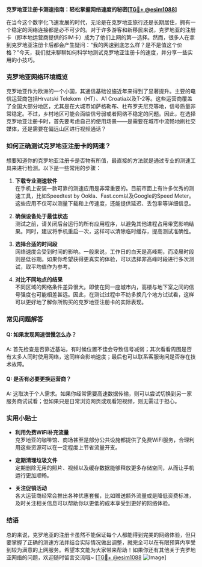 **克罗地亚注册卡测速指南：轻松掌握网络速度的秘密[[TG💪+ @esim1088](https://t.me/s/esim1088)]**

在当今这个数字化飞速发展的时代，无论是在克罗地亚旅行还是长期居住，拥有一个稳定的网络连接都是必不可少的。对于许多游客和新移民来说，克罗地亚的注册卡（即本地运营商提供的SIM卡）成为了他们上网的第一选择。然而，很多人在拿到克罗地亚注册卡后都会产生疑问：“我的网速到底怎么样？是不是值这个价格？”今天，我们就来聊聊如何科学地测试克罗地亚注册卡的速度，并分享一些实用的小技巧。

### 克罗地亚网络环境概览

克罗地亚作为欧洲的一个小国，其通信基础设施近年来得到了显著提升。主要的电信运营商包括Hrvatski Telekom（HT）、A1 Croatia以及T-2等。这些运营商覆盖了全国大部分地区，尤其是在大城市如萨格勒布、杜布罗夫尼克等地，信号质量非常稳定。不过，乡村地区可能会面临信号弱或者网络不稳定的问题。因此，在选择克罗地亚注册卡时，首先要考虑自己的使用场景——是需要在城市中流畅地刷社交媒体，还是需要在偏远山区进行视频通话？

### 如何正确测试克罗地亚注册卡的网速？

想要知道你的克罗地亚注册卡是否物有所值，最直接的方法就是通过专业的测速工具来进行检测。以下是一些常用的步骤：

1. **下载专业测速软件**  
   在手机上安装一款可靠的测速应用是非常重要的。目前市面上有许多优秀的测速工具，比如Speedtest by Ookla、Fast.com以及Google的Speed Meter。这些应用不仅可以测量下载和上传速度，还能提供延迟、丢包率等详细信息。

2. **确保设备处于最佳状态**  
   测试之前，请关闭后台运行的所有应用程序，以避免其他进程占用带宽影响结果。同时，建议将手机重启一次，这样可以清除临时缓存，提高测试准确性。

3. **选择合适的时间段**  
   网络速度会受到时间的影响。一般来说，工作日的白天是高峰期，而凌晨时段则是低谷期。如果你希望获得更真实的体验，可以选择非高峰时段进行多次测试，取平均值作为参考。

4. **对比不同地点的结果**  
   不同区域的网络条件差异很大。即使在同一座城市内，高楼与地下室之间的信号强度也可能相差甚远。因此，在测试过程中不妨多换几个地方试试看，这样可以更好地了解你所购买的克罗地亚注册卡的实际表现。

### 常见问题解答

#### Q: 如果发现网速很慢怎么办？
A: 首先检查是否靠近基站，有时候位置不佳会导致信号减弱；其次看看周围是否有太多人同时使用网络，这同样会影响速度；最后也可以联系客服询问是否存在技术故障。

#### Q: 是否有必要更换运营商？
A: 这取决于个人需求。如果你经常需要高速数据传输，则可以尝试切换到另一家服务商试试看；但如果只是日常浏览网页或观看短视频，则无需过于担心。

### 实用小贴士

- **利用免费WiFi补充流量**  
  克罗地亚的咖啡馆、商场甚至是部分公共设施都提供了免费WiFi服务，合理利用这些资源可以在一定程度上节省流量开支。
  
- **定期清理垃圾文件**  
  定期删除无用的照片、视频以及缓存数据能够释放更多存储空间，从而让手机运行更加顺畅。

- **关注促销活动**  
  各大运营商经常会推出各种优惠套餐，比如赠送额外流量或是降低资费标准，及时关注相关信息可以帮助你以更低的成本享受到更好的网络体验。

### 结语

总的来说，克罗地亚的注册卡虽然不能保证每个人都能得到完美的网络体验，但只要掌握了正确的测速方法并结合实际情况做出调整，就完全可以在有限预算内享受到较为满意的上网服务。希望本文能为大家带来帮助！如果你还有其他关于克罗地亚网络的问题，欢迎随时留言交流哦~ [[TG💪+ @esim1088](https://t.me/s/esim1088) ![Image](https://i.postimg.cc/4NQfJmqS/Snipaste-2025-05-13-00-14-12.png)]